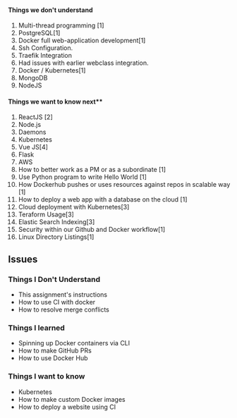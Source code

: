 #### Things we don't understand
1. Multi-thread programming [1]
2. PostgreSQL[1]
3. Docker full web-application development[1]
4. Ssh Configuration.
5. Traefik Integration
6. Had issues with earlier webclass integration.
7. Docker / Kubernetes[1]
8. MongoDB
9. NodeJS

#### Things we want to know next**

1.  ReactJS [2]
2.  Node.js
3.  Daemons
4.  Kubernetes
5.  Vue JS[4]
6.  Flask
7.  AWS
1.  How to better work as a PM or as a subordinate [1]
2.  Use Python program to write Hello World [1]
3.  How Dockerhub pushes or uses resources against repos in scalable way [1] 
4.  How to deploy a web app with a database on the cloud [1]
5.  Cloud deployment with Kubernetes[3]
6.  Teraform Usage[3]
7.  Elastic Search Indexing[3]
8. Security within our Github and Docker workflow[1]
9. Linux Directory Listings[1]


## Issues

### Things I Don't Understand
- This assignment's instructions
- How to use CI with docker
- How to resolve merge conflicts

### Things I learned
- Spinning up Docker containers via CLI
- How to make GitHub PRs
- How to use Docker Hub

### Things I want to know
- Kubernetes
- How to make custom Docker images
- How to deploy a website using CI
